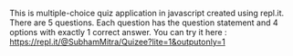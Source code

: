 This is multiple-choice quiz application in javascript created using repl.it.
There are 5 questions. Each question has the question statement and 4 options with exactly 1 correct answer.
You can try it here : https://repl.it/@SubhamMitra/Quizee?lite=1&outputonly=1
